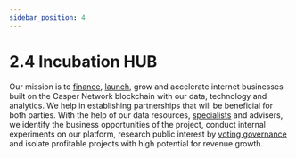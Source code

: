 ```yaml
---
sidebar_position: 4
---
```


# 2.4 Incubation HUB

Our mission is to <a href="https://docs.casperarmy.org/docs/PRODUCTS%20AND%20SERVICES/2.3%20Venture%20Capital">finance</a>, <a href="https://docs.casperarmy.org/docs/PRODUCTS%20AND%20SERVICES/2.1%20Creators%20platform">launch</a>, grow and accelerate internet businesses built on the Casper Network blockchain with our data, technology and analytics. We help in establishing partnerships that will be beneficial for both parties. With the help of our data resources,  <a href="https://docs.casperarmy.org/docs/PRODUCTS%20AND%20SERVICES/2.5%20Development%20Assistance">specialists</a> and advisers, we identify the business opportunities of the project, conduct internal experiments on our platform, research public interest by <a href="https://docs.casperarmy.org/docs/PRODUCTS%20AND%20SERVICES/2.2%20DAO">voting governance</a> and isolate profitable projects with high potential for revenue growth.
